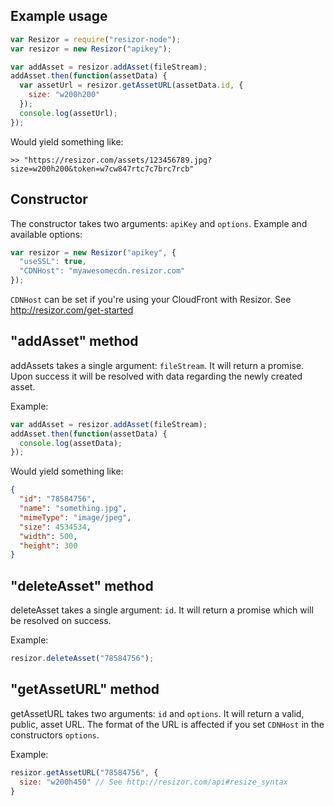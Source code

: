 
## Example usage

```javascript
var Resizor = require("resizor-node");
var resizor = new Resizor("apikey");

var addAsset = resizor.addAsset(fileStream);
addAsset.then(function(assetData) {
  var assetUrl = resizor.getAssetURL(assetData.id, {
    size: "w200h200"
  });
  console.log(assetUrl);
});
```

Would yield something like:
```
>> "https://resizor.com/assets/123456789.jpg?size=w200h200&token=w7cw847rtc7c7brc7rcb"
```

## Constructor

The constructor takes two arguments: `apiKey` and `options`. Example and available options:
```javascript
var resizor = new Resizor("apikey", {
  "useSSL": true,
  "CDNHost": "myawesomecdn.resizor.com"
});
```

`CDNHost` can be set if you're using your CloudFront with Resizor. See http://resizor.com/get-started

## "addAsset" method

addAssets takes a single argument: `fileStream`. It will return a promise. Upon success it will be resolved with data regarding the newly created asset.

Example:
```javascript
var addAsset = resizor.addAsset(fileStream);
addAsset.then(function(assetData) {
  console.log(assetData);
});
```

Would yield something like:
```json
{
  "id": "78584756",
  "name": "something.jpg",
  "mimeType": "image/jpeg",
  "size": 4534534,
  "width": 500,
  "height": 300
}
```

## "deleteAsset" method

deleteAsset takes a single argument: `id`. It will return a promise which will be resolved on success.

Example:
```javascript
resizor.deleteAsset("78584756");
```

## "getAssetURL" method

getAssetURL takes two arguments: `id` and `options`. It will return a valid, public, asset URL. The format of the URL is affected if you set `CDNHost` in the constructors `options`. 

Example:
```javascript
resizor.getAssetURL("78584756", {
  size: "w200h450" // See http://resizor.com/api#resize_syntax
}
```
